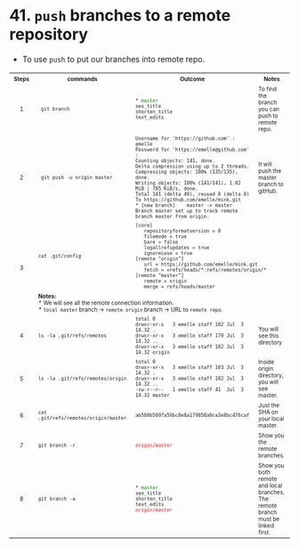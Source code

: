 # 41. `push` branches to a remote repository
* To use `push` to put our branches into remote repo.

<table>
  <tr>
    <th><font size="1">Steps</font></th>	
    <th><font size="1">commands</font></th>	    
    <th><font size="1">Outcome</font></th>	    
    <th><font size="1">Notes</font></th>	            
  </tr>
  <tr>
    <td align="center"><font size="1">1</font></td>
    <td><font size="1"><code> git branch</code></font></td>
    <td><font size="1">
      <code>* <font color="green">master </font></code></br>
      <code>seo_title</code></br>   
      <code>shorten_title</code></br>
      <code>text_edits</code>      
    </font></td> 
    <td><font size="1"> To find the branch you can push to remote repo. </font></td>            
  </tr>    
  <tr>
    <td align="center"><font size="1">2</font></td>
    <td><font size="1"><code> git push -u origin master</code></font></td>
    <td><font size="1">
      <code>Username for 'https://github.com' : emelle</code></br>
      <code>Password for 'https://emelle@github.com' :</code></br>      
      <code>Counting objects: 141, done.</code></br>            
      <code>Delta compression using up to 2 threads.</code></br>                  
      <code>Compressing objects: 100% (135/135), done.</code></br>
      <code>Writing objects: 100% (141/141), 1.02 MiB | 785 KiB/s, done.</code></br>
      <code>Total 141 (delta 49), reused 0 (delta 0)</code></br>
      <code>To https://github.com/emelle/mink.git</code></br>      
      <code>* [new branch] &nbsp;&nbsp; master -> master</code></br>      
      <code>Branch master set up to track remote branch master from origin.</code> 
    </font></td>
    <td><font size="1"> It will push the master branch to gitHub. </font></td>            
  </tr>
  <tr>
    <td align="center" rowspan="2"><font size="1">3</font></td>
    <td><font size="1"><code>cat .git/config</code></font></td>
    <td colspan="2"><font size="1">
      <code>[core]</code></br>
      <code>&nbsp;&nbsp; repositoryformatversion = 0</code></br>      
      <code>&nbsp;&nbsp; filemode = true</code></br>            
      <code>&nbsp;&nbsp; bare = false</code></br>            
      <code>&nbsp;&nbsp; logallrefupdates = true</code></br>            
      <code>&nbsp;&nbsp; ignorecase = true</code></br>            
      <code>[remote "origin"]</code></br>            
      <code>&nbsp;&nbsp; url = https://github.com/emelle/mink.git</code></br>            
      <code>&nbsp;&nbsp; fetch = +refs/heads/*:refs/remotes/origin/*</code></br>            
      <code>[remote "master"]</code></br>            
      <code>&nbsp;&nbsp; remote = origin</code></br>            
      <code>&nbsp;&nbsp; merge = refs/heads/master</code>      
    </font></td>
  </tr>
  <tr>
    <td colspan="3"><font size="1">
     <b>Notes:</b></br>
      * We will see all the remote connection information. </br>
      * <code>local master</code> branch &#8594; <code>remote origin</code> branch &#8594; URL to <code>remote repo</code>.
    </font></td>            
  </tr>  
  <tr>
    <td align="center"><font size="1">4</font></td>
    <td><font size="1"><code>ls -la .git/refs/remotes</code></font></td>
    <td><font size="1">
      <code>total 0 </code></br>
      <code>drwxr-xr-x &nbsp; 3 emelle staff 102 Jul  3 14.32 .  </code></br>      
      <code>drwxr-xr-x &nbsp; 3 emelle staff 170 Jul  3 14.32 .. </code></br>            
      <code>drwxr-xr-x &nbsp; 3 emelle staff 102 Jul  3 14.32 origin </code>
    </font></td>
    <td><font size="1"> You will see this directory</font></td>            
  </tr>
  <tr>
    <td align="center"><font size="1">5</font></td>
    <td><font size="1"><code>ls -la .git/refs/remotes/origin </code></font></td>
    <td><font size="1">
      <code>total 0 </code></br>
      <code>drwxr-xr-x &nbsp; 3 emelle staff 103 Jul  3 14.32 .  </code></br>      
      <code>drwxr-xr-x &nbsp; 3 emelle staff 102 Jul  3 14.32 .. </code></br>            
      <code>-rw-r--r-- &nbsp; 1 emelle staff 41  Jul  3 14.32 master </code>
    </font></td>
    <td><font size="1"> Inside origin directory, you will see master.</font></td>            
  </tr>  
  <tr>
    <td align="center"><font size="1">6</font></td>
    <td><font size="1"><code>cat .git/refs/remotes/origin/master</code></font></td>
    <td><font size="1"><code>ab580b5097a59bc8e8a179858a0ca3e8bc476caf</code></font></td>
    <td><font size="1">Just the SHA on your local master.</font></td>            
  </tr>
  <tr>
    <td align="center"><font size="1">7</font></td>
    <td><font size="1"><code>git branch -r</code></font></td>
    <td><font size="1"><code><font color="red">origin/master</font></code></font></td>
    <td><font size="1">Show you the remote branches.</font></td>            
  </tr>
  <tr>
    <td align="center"><font size="1">8</font></td>
    <td><font size="1"><code>git branch -a</code></font></td>
    <td><font size="1">
      <code>* <font color="green">master</font></code></br>
      <code>seo_title</code></br>
      <code>shorten_title</code></br>
      <code>text_edits</code></br>
      <code><font color="red">origin/master</font></code>      
    </font></td>
    <td><font size="1">Show you both remote and local branches. The remote branch must be linked first.</font></td>            
  </tr>
</table>

